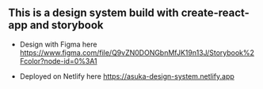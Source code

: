 
## This is a design system build with create-react-app and storybook

- Design with Figma here
https://www.figma.com/file/Q9vZN0DONGbnMfJK19n13J/Storybook%2Fcolor?node-id=0%3A1

- Deployed on Netlify here
https://asuka-design-system.netlify.app